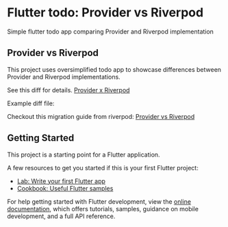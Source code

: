# Flutter todo: Provider vs Riverpod
Simple flutter todo app comparing Provider and Riverpod implementation

## Provider vs Riverpod

This project uses oversimplified todo app to showcase differences between Provider and Riverpod implementations.

See this diff for details.
[Provider x Riverpod](https://github.com/talhahasanzia/flutter-todo/pull/1/files)

Example diff file:



Checkout this migration guide from riverpod: [Provider vs Riverpod](https://riverpod.dev/docs/from_provider/provider_vs_riverpod)


## Getting Started

This project is a starting point for a Flutter application.

A few resources to get you started if this is your first Flutter project:

- [Lab: Write your first Flutter app](https://docs.flutter.dev/get-started/codelab)
- [Cookbook: Useful Flutter samples](https://docs.flutter.dev/cookbook)

For help getting started with Flutter development, view the
[online documentation](https://docs.flutter.dev/), which offers tutorials,
samples, guidance on mobile development, and a full API reference.

